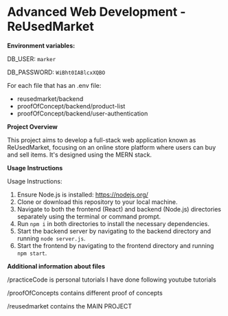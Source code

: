# Advanced Web Development - ReUsedMarket

**Environment variables:**

DB_USER: `marker`

DB_PASSWORD: `WiBht0IABlcxXQBO`

For each file that has an .env file:
 - reusedmarket/backend
 - proofOfConcept/backend/product-list
 - proofOfConcept/backend/user-authentication

**Project Overview**

This project aims to develop a full-stack web application known as ReUsedMarket, focusing on an online store platform where users can buy and sell items. It's designed using the MERN stack.

**Usage Instructions**

Usage Instructions:
1. Ensure Node.js is installed: https://nodejs.org/
2. Clone or download this repository to your local machine.
3. Navigate to both the frontend (React) and backend (Node.js) directories separately using the terminal or command prompt.
4. Run `npm i` in both directories to install the necessary dependencies.
5. Start the backend server by navigating to the backend directory and running `node server.js`.
7. Start the frontend by navigating to the frontend directory and running `npm start`.


**Additional information about files**

/practiceCode is personal tutorials I have done following youtube tutorials

/proofOfConcepts contains different proof of concepts

/reusedmarket contains the MAIN PROJECT







